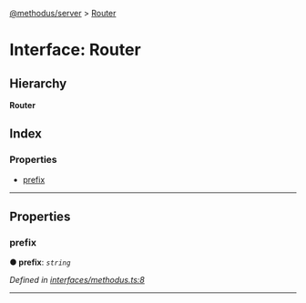 [@methodus/server](../README.md) > [Router](../interfaces/router.md)

# Interface: Router

## Hierarchy

**Router**

## Index

### Properties

* [prefix](router.md#prefix)

---

## Properties

<a id="prefix"></a>

###  prefix

**● prefix**: *`string`*

*Defined in [interfaces/methodus.ts:8](https://github.com/nodulusteam/methodus.dev/blob/907fca8/src/interfaces/methodus.ts#L8)*

___

